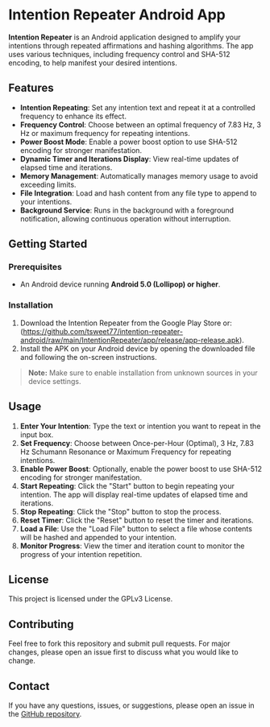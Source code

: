# Intention Repeater Android App

**Intention Repeater** is an Android application designed to amplify your intentions through repeated affirmations and hashing algorithms. The app uses various techniques, including frequency control and SHA-512 encoding, to help manifest your desired intentions.

## Features

- **Intention Repeating**: Set any intention text and repeat it at a controlled frequency to enhance its effect.
- **Frequency Control**: Choose between an optimal frequency of 7.83 Hz, 3 Hz or maximum frequency for repeating intentions.
- **Power Boost Mode**: Enable a power boost option to use SHA-512 encoding for stronger manifestation.
- **Dynamic Timer and Iterations Display**: View real-time updates of elapsed time and iterations.
- **Memory Management**: Automatically manages memory usage to avoid exceeding limits.
- **File Integration**: Load and hash content from any file type to append to your intentions.
- **Background Service**: Runs in the background with a foreground notification, allowing continuous operation without interruption.

## Getting Started

### Prerequisites

- An Android device running **Android 5.0 (Lollipop) or higher**.

### Installation

1. Download the Intention Repeater from the Google Play Store or: (https://github.com/tsweet77/intention-repeater-android/raw/main/IntentionRepeater/app/release/app-release.apk).
2. Install the APK on your Android device by opening the downloaded file and following the on-screen instructions.

> **Note:** Make sure to enable installation from unknown sources in your device settings.

## Usage

1. **Enter Your Intention**: Type the text or intention you want to repeat in the input box.
2. **Set Frequency**: Choose between Once-per-Hour (Optimal), 3 Hz, 7.83 Hz Schumann Resonance or Maximum Frequency for repeating intentions.
3. **Enable Power Boost**: Optionally, enable the power boost to use SHA-512 encoding for stronger manifestation.
4. **Start Repeating**: Click the "Start" button to begin repeating your intention. The app will display real-time updates of elapsed time and iterations.
5. **Stop Repeating**: Click the "Stop" button to stop the process.
6. **Reset Timer**: Click the "Reset" button to reset the timer and iterations.
7. **Load a File**: Use the "Load File" button to select a file whose contents will be hashed and appended to your intention.
8. **Monitor Progress**: View the timer and iteration count to monitor the progress of your intention repetition.

## License

This project is licensed under the GPLv3 License.

## Contributing

Feel free to fork this repository and submit pull requests. For major changes, please open an issue first to discuss what you would like to change.

## Contact

If you have any questions, issues, or suggestions, please open an issue in the [GitHub repository](https://github.com/tsweet77/intention-repeater-android).
